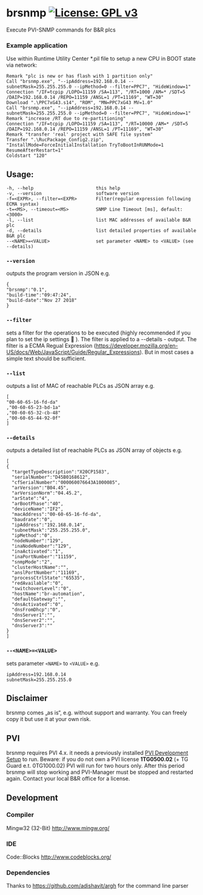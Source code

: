 # brsnmp [![License: GPL v3](https://img.shields.io/badge/License-GPL%20v3-blue.svg)](https://www.gnu.org/licenses/gpl-3.0)
Execute PVI-SNMP commands for B&amp;R plcs

### Example application
Use within Runtime Utility Center *.pil file to setup a new CPU in BOOT state via network:
```
Remark "plc is new or has flash with 1 partition only"
Call "brsnmp.exe", "--ipAddress=192.168.0.14 --subnetMask=255.255.255.0 --ipMethod=0 --filter=PPC7", "HideWindow=1"
Connection "/IF=tcpip /LOPO=11159 /SA=113", "/RT=1000 /AM=* /SDT=5 /DAIP=192.168.0.14 /REPO=11159 /ANSL=1 /PT=11169", "WT=30"
Download ".\PPC7xG43.s14", "ROM", "MN=PPC7xG43 MV=1.0"
Call "brsnmp.exe", "--ipAddress=192.168.0.14 --subnetMask=255.255.255.0 --ipMethod=0 --filter=PPC7", "HideWindow=1"
Remark "increase /RT due to re-partitioning"
Connection "/IF=tcpip /LOPO=11159 /SA=113", "/RT=10000 /AM=* /SDT=5 /DAIP=192.168.0.14 /REPO=11159 /ANSL=1 /PT=11169", "WT=30"
Remark "transfer 'real' project with SAFE file system"
Transfer ".\RucPackage_Config2.zip", "InstallMode=ForceInitialInstallation TryToBootInRUNMode=1 ResumeAfterRestart=1"
Coldstart "120"
```

## Usage:
```
-h, --help                       this help
-v, --version                    software version
-f=<EXPR>, --filter=<EXPR>       Filter(regular expression following ECMA syntax)
-t=<MS>, --timeout=<MS>          SNMP Line Timeout [ms], default: <3000>
-l, --list                       list MAC addresses of available B&R plc
-d, --details                    list detailed properties of available B&R plc
--<NAME>=<VALUE>                 set parameter <NAME> to <VALUE> (see --details)
```

### `--version`
outputs the program version in JSON e.g.
```
{
"brsnmp":"0.1",
"build-time":"09:47:24",
"build-date":"Nov 27 2018"
}
```

### `--filter`
sets a filter for the operations to be executed (highly recommended if you plan to set the ip settings :grimacing: ). The filter is applied to a --details - output.
The filter is a ECMA Regual Expression (https://developer.mozilla.org/en-US/docs/Web/JavaScript/Guide/Regular_Expressions).
But in most cases a simple text should be sufficient.

### `--list`
outputs a list of MAC of reachable PLCs as JSON array e.g.
```
[
"00-60-65-16-fd-da"
,"00-60-65-23-bd-1a"
,"00-60-65-32-cb-48"
,"00-60-65-44-92-0f"
]
```

### `--details`
outputs a detailed list of reachable PLCs as JSON array of objects e.g.
```
[
{
  "targetTypeDescription":"X20CP1583",
  "serialNumber":"D45B0168612",
  "cfSerialNumber":"000060076643A1000085",
  "arVersion":"B04.45",
  "arVersionNorm":"04.45.2",
  "arState":"4",
  "arBootPhase":"40",
  "deviceName":"IF2",
  "macAddress":"00-60-65-16-fd-da",
  "baudrate":"0",
  "ipAddress":"192.168.0.14",
  "subnetMask":"255.255.255.0",
  "ipMethod":"0",
  "nodeNumber":"129",
  "inaNodeNumber":"129",
  "inaActivated":"1",
  "inaPortNumber":"11159",
  "snmpMode":"2",
  "clusterHostName":"",
  "anslPortNumber":"11169",
  "processCtrlState":"65535",
  "redAvailable":"0",
  "switchoverLevel":"0",
  "hostName":"br-automation",
  "defaultGateway":"",
  "dnsActivated":"0",
  "dnsFromDhcp":"0",
  "dnsServer1":"",
  "dnsServer2":"",
  "dnsServer3":""
}
]
```

### `--<NAME>=<VALUE>`
sets parameter `<NAME>` to `<VALUE>` e.g.
```
ipAddress=192.168.0.14
subnetMask=255.255.255.0
```

## Disclaimer
brsnmp comes „as is“, e.g. without support and warranty.
You can freely copy it but use it at your own risk.

## PVI
brsnmp requires PVI 4.x.
it needs a previously installed [PVI Development Setup](https://www.br-automation.com/en/downloads/#categories=Software/Automation+NET%2FPVI) to run.
Beware: if you do not own a PVI license **1TG0500.02** (+ TG Guard e.t. 0TG1000.02) PVI will run for two hours only. After this period brsnmp will stop working and PVI-Manager must be stopped and restarted again.
Contact your local B&R office for a license.

## Development
### Compiler
   Mingw32 (32-Bit)
   http://www.mingw.org/
   
### IDE
   Code::Blocks
   http://www.codeblocks.org/
   
### Dependencies
Thanks to https://github.com/adishavit/argh for the command line parser


